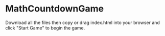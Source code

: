 # MathCountdownGame
Download all the files then copy or drag index.html into your browser and click "Start Game" to begin the game.